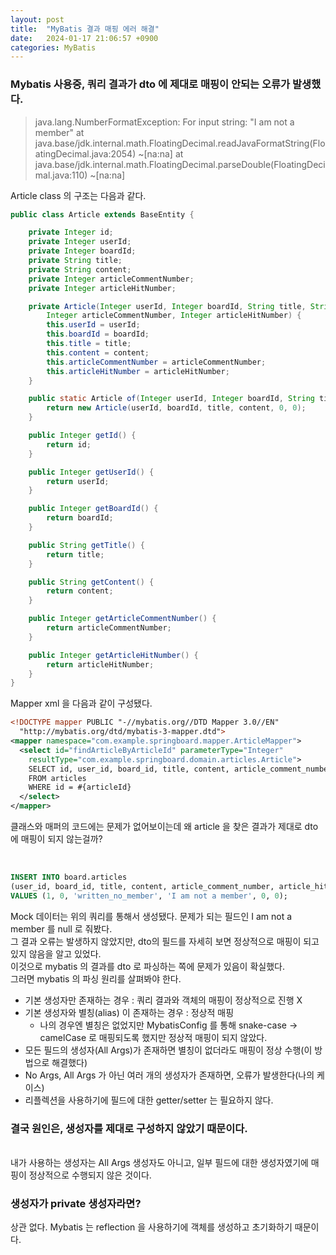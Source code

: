 ```yaml
---
layout: post
title:  "MyBatis 결과 매핑 에러 해결"
date:   2024-01-17 21:06:57 +0900
categories: MyBatis
---
```


### Mybatis 사용중, 쿼리 결과가 dto 에 제대로 매핑이 안되는 오류가 발생했다.

> java.lang.NumberFormatException: For input string: "I am not a member"
> at java.base/jdk.internal.math.FloatingDecimal.readJavaFormatString(FloatingDecimal.java:2054) ~[na:na]
> at java.base/jdk.internal.math.FloatingDecimal.parseDouble(FloatingDecimal.java:110) ~[na:na]

Article class 의 구조는 다음과 같다.

```java
public class Article extends BaseEntity {

    private Integer id;
    private Integer userId;
    private Integer boardId;
    private String title;
    private String content;
    private Integer articleCommentNumber;
    private Integer articleHitNumber;

    private Article(Integer userId, Integer boardId, String title, String content,
        Integer articleCommentNumber, Integer articleHitNumber) {
        this.userId = userId;
        this.boardId = boardId;
        this.title = title;
        this.content = content;
        this.articleCommentNumber = articleCommentNumber;
        this.articleHitNumber = articleHitNumber;
    }

    public static Article of(Integer userId, Integer boardId, String title, String content) {
        return new Article(userId, boardId, title, content, 0, 0);
    }

    public Integer getId() {
        return id;
    }

    public Integer getUserId() {
        return userId;
    }

    public Integer getBoardId() {
        return boardId;
    }

    public String getTitle() {
        return title;
    }

    public String getContent() {
        return content;
    }

    public Integer getArticleCommentNumber() {
        return articleCommentNumber;
    }

    public Integer getArticleHitNumber() {
        return articleHitNumber;
    }
}
```

Mapper xml 을 다음과 같이 구성됐다.

```xml
<!DOCTYPE mapper PUBLIC "-//mybatis.org//DTD Mapper 3.0//EN"
  "http://mybatis.org/dtd/mybatis-3-mapper.dtd">
<mapper namespace="com.example.springboard.mapper.ArticleMapper">
  <select id="findArticleByArticleId" parameterType="Integer"
    resultType="com.example.springboard.domain.articles.Article">
    SELECT id, user_id, board_id, title, content, article_comment_number, article_hit_number
    FROM articles
    WHERE id = #{articleId}
  </select>
</mapper>
```

클래스와 매퍼의 코드에는 문제가 없어보이는데 왜 article 을 찾은 결과가 제대로 dto 에 매핑이 되지 않는걸까?

<br>

```sql
INSERT INTO board.articles
(user_id, board_id, title, content, article_comment_number, article_hit_number)
VALUES (1, 0, 'written_no_member', 'I am not a member', 0, 0);
```

Mock 데이터는 위의 쿼리를 통해서 생성됐다. 문제가 되는 필드인 I am not a member 를 null 로 줘봤다.
<br>
그 결과 오류는 발생하지 않았지만, dto의 필드를 자세히 보면 정상적으로 매핑이 되고 있지 않음을 알고 있었다.
<br>
이것으로 mybatis 의 결과를 dto 로 파싱하는 쪽에 문제가 있음이 확실했다.
<br>
그러면 mybatis 의 파싱 원리를 살펴봐야 한다.
- 기본 생성자만 존재하는 경우 : 쿼리 결과와 객체의 매핑이 정상적으로 진행 X
- 기본 생성자와 별칭(alias) 이 존재하는 경우 : 정상적 매핑
  - 나의 경우엔 별칭은 없었지만 MybatisConfig 를 통해 snake-case -> camelCase 로 매핑되도록 했지만 정상적 매핑이 되지 않았다.
- 모든 필드의 생성자(All Args)가 존재하면 별칭이 없더라도 매핑이 정상 수행(이 방법으로 해결했다)
- No Args, All Args 가 아닌 여러 개의 생성자가 존재하면, 오류가 발생한다(나의 케이스)
- 리플렉션을 사용하기에 필드에 대한 getter/setter 는 필요하지 않다.

### 결국 원인은, 생성자를 제대로 구성하지 않았기 때문이다.
<br>
내가 사용하는 생성자는 All Args 생성자도 아니고, 일부 필드에 대한 생성자였기에 매핑이 정상적으로 수행되지 않은 것이다.

### 생성자가 private 생성자라면?
상관 없다. Mybatis 는 reflection 을 사용하기에 객체를 생성하고 초기화하기 때문이다.
